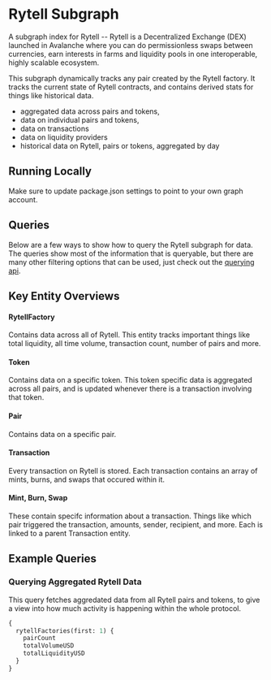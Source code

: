 # Rytell Subgraph

A subgraph index for Rytell -- Rytell is a Decentralized Exchange (DEX) launched in Avalanche where you can do permissionless swaps between currencies, earn interests in farms and liquidity pools in one interoperable, highly scalable ecosystem.

This subgraph dynamically tracks any pair created by the Rytell factory. It tracks the current state of Rytell contracts, and contains derived stats for things like historical data.

- aggregated data across pairs and tokens,
- data on individual pairs and tokens,
- data on transactions
- data on liquidity providers
- historical data on Rytell, pairs or tokens, aggregated by day

## Running Locally

Make sure to update package.json settings to point to your own graph account.

## Queries

Below are a few ways to show how to query the Rytell subgraph for data. The queries show most of the information that is queryable, but there are many other filtering options that can be used, just check out the [querying api](https://thegraph.com/docs/graphql-api). 

## Key Entity Overviews

#### RytellFactory

Contains data across all of Rytell. This entity tracks important things like total liquidity, all time volume, transaction count, number of pairs and more.

#### Token

Contains data on a specific token. This token specific data is aggregated across all pairs, and is updated whenever there is a transaction involving that token.

#### Pair

Contains data on a specific pair.

#### Transaction

Every transaction on Rytell is stored. Each transaction contains an array of mints, burns, and swaps that occured within it.

#### Mint, Burn, Swap

These contain specifc information about a transaction. Things like which pair triggered the transaction, amounts, sender, recipient, and more. Each is linked to a parent Transaction entity.

## Example Queries

### Querying Aggregated Rytell Data

This query fetches aggredated data from all Rytell pairs and tokens, to give a view into how much activity is happening within the whole protocol.

```graphql
{
  rytellFactories(first: 1) {
    pairCount
    totalVolumeUSD
    totalLiquidityUSD
  }
}
```
